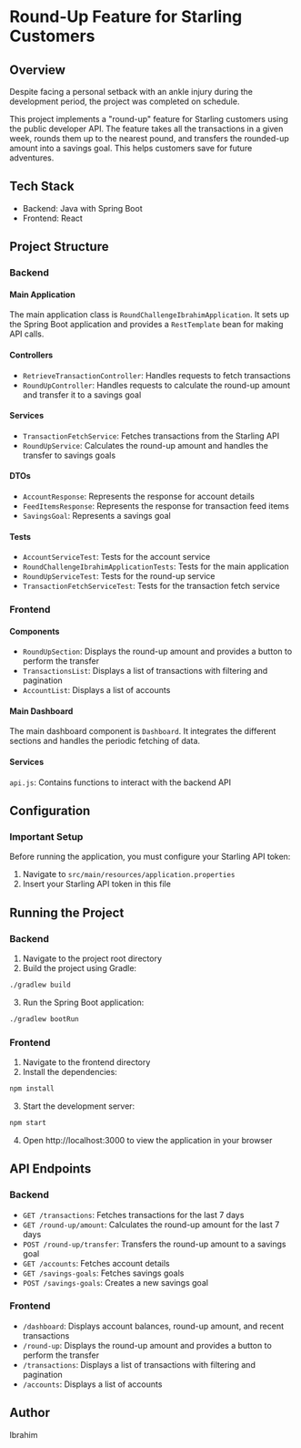 # Round-Up Feature for Starling Customers

## Overview

Despite facing a personal setback with an ankle injury during the development period, the project was completed on schedule.

This project implements a "round-up" feature for Starling customers using the public developer API. The feature takes all the transactions in a given week, rounds them up to the nearest pound, and transfers the rounded-up amount into a savings goal. This helps customers save for future adventures.

## Tech Stack
- Backend: Java with Spring Boot
- Frontend: React

## Project Structure

### Backend

#### Main Application
The main application class is `RoundChallengeIbrahimApplication`. It sets up the Spring Boot application and provides a `RestTemplate` bean for making API calls.

#### Controllers
- `RetrieveTransactionController`: Handles requests to fetch transactions
- `RoundUpController`: Handles requests to calculate the round-up amount and transfer it to a savings goal

#### Services
- `TransactionFetchService`: Fetches transactions from the Starling API
- `RoundUpService`: Calculates the round-up amount and handles the transfer to savings goals

#### DTOs
- `AccountResponse`: Represents the response for account details
- `FeedItemsResponse`: Represents the response for transaction feed items
- `SavingsGoal`: Represents a savings goal

#### Tests
- `AccountServiceTest`: Tests for the account service
- `RoundChallengeIbrahimApplicationTests`: Tests for the main application
- `RoundUpServiceTest`: Tests for the round-up service
- `TransactionFetchServiceTest`: Tests for the transaction fetch service

### Frontend

#### Components
- `RoundUpSection`: Displays the round-up amount and provides a button to perform the transfer
- `TransactionsList`: Displays a list of transactions with filtering and pagination
- `AccountList`: Displays a list of accounts

#### Main Dashboard
The main dashboard component is `Dashboard`. It integrates the different sections and handles the periodic fetching of data.

#### Services
`api.js`: Contains functions to interact with the backend API

## Configuration

### Important Setup
Before running the application, you must configure your Starling API token:
1. Navigate to `src/main/resources/application.properties`
2. Insert your Starling API token in this file
   
## Running the Project

### Backend
1. Navigate to the project root directory
2. Build the project using Gradle:
```bash
./gradlew build
```
3. Run the Spring Boot application:
```bash
./gradlew bootRun
```

### Frontend
1. Navigate to the frontend directory
2. Install the dependencies:
```bash
npm install
```
3. Start the development server:
```bash
npm start
```
4. Open http://localhost:3000 to view the application in your browser

## API Endpoints

### Backend
- `GET /transactions`: Fetches transactions for the last 7 days
- `GET /round-up/amount`: Calculates the round-up amount for the last 7 days
- `POST /round-up/transfer`: Transfers the round-up amount to a savings goal
- `GET /accounts`: Fetches account details
- `GET /savings-goals`: Fetches savings goals
- `POST /savings-goals`: Creates a new savings goal

### Frontend
- `/dashboard`: Displays account balances, round-up amount, and recent transactions
- `/round-up`: Displays the round-up amount and provides a button to perform the transfer
- `/transactions`: Displays a list of transactions with filtering and pagination
- `/accounts`: Displays a list of accounts





## Author
Ibrahim
